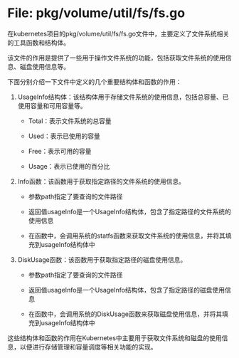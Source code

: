 # File: pkg/volume/util/fs/fs.go

在kubernetes项目的pkg/volume/util/fs/fs.go文件中，主要定义了文件系统相关的工具函数和结构体。

该文件的作用是提供了一些用于操作文件系统的功能，包括获取文件系统的使用信息、磁盘使用信息等。

下面分别介绍一下文件中定义的几个重要结构体和函数的作用：

1. UsageInfo结构体：该结构体用于存储文件系统的使用信息，包括总容量、已使用容量和可用容量等。

   - Total：表示文件系统的总容量
   
   - Used：表示已使用的容量
   
   - Free：表示可用的容量
   
   - Usage：表示已使用的百分比
   
2. Info函数：该函数用于获取指定路径的文件系统的使用信息。

   - 参数path指定了要查询的文件路径
   
   - 返回值usageInfo是一个UsageInfo结构体，包含了指定路径的文件系统的使用信息
   
   - 在函数中，会调用系统的statfs函数来获取文件系统的使用信息，并将其填充到usageInfo结构体中
   
3. DiskUsage函数：该函数用于获取指定路径的磁盘使用信息。

   - 参数path指定了要查询的文件路径
   
   - 返回值usageInfo是一个UsageInfo结构体，包含了指定路径的磁盘使用信息
   
   - 在函数中，会调用系统的DiskUsage函数来获取磁盘使用信息，并将其填充到usageInfo结构体中
   
这些结构体和函数的作用在Kubernetes中主要用于获取文件系统和磁盘的使用信息，以便进行存储管理和容量调度等相关功能的实现。

